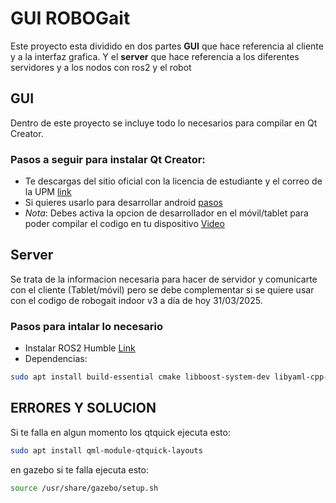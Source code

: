 # GUI ROBOGait

Este proyecto esta dividido en dos partes **GUI** que hace referencia al cliente y a la interfaz grafica.
Y el **server** que hace referencia a los diferentes servidores y a los nodos con ros2 y el robot
## GUI
Dentro de este proyecto se incluye todo lo necesarios para compilar en Qt Creator.
### Pasos a seguir para instalar Qt Creator:
 + Te descargas del sitio oficial con la licencia de estudiante y el correo de la UPM [link](https://www.qt.io/qt-educational-license#application)
 + Si quieres usarlo para desarrollar android [pasos](https://doc.qt.io/qt-6/android-getting-started.html)
 + _Nota_: Debes activa la opcion de desarrollador en el móvil/tablet para poder compilar el codigo en tu dispositivo [Video](https://youtu.be/f91wxQdP8Ak?si=0kSbNOwmc2m3rqNe)


## Server
Se trata de la informacion necesaria para hacer de servidor y comunicarte con el cliente (Tablet/móvil) pero se debe complementar si se quiere usar con el codigo de robogait indoor v3 a día de hoy 31/03/2025.
### Pasos para intalar lo necesario
 + Instalar ROS2 Humble [Link](https://docs.ros.org/en/humble/Installation/Ubuntu-Install-Debs.html)
 + Dependencias:
 ```bash
 sudo apt install build-essential cmake libboost-system-dev libyaml-cpp-dev nlohmann-json3-dev libopencv-dev
 ```



## ERRORES Y SOLUCION
Si te falla en algun momento los qtquick ejecuta esto:
```bash
sudo apt install qml-module-qtquick-layouts
```
en gazebo si te falla ejecuta esto:
```bash
source /usr/share/gazebo/setup.sh
```
